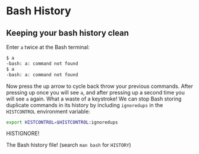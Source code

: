 Bash History
============

Keeping your bash history clean
-------------------------------

Enter `a` twice at the Bash terminal:

```sh
$ a
-bash: a: command not found
$ a
-bash: a: command not found
```

Now press the up arrow to cycle back throw your previous commands. After pressing up once you will see `a`, and after pressing up a second time you will see `a` again. What a waste of a keystroke! We can stop Bash storing duplicate commands in its history by including `ignoredups` in the `HISTCONTROL` environment variable:

```sh
export HISTCONTROL=$HISTCONTROL:ignoredups
```


HISTIGNORE!

The Bash history file! (search `man bash` for `HISTORY`)
